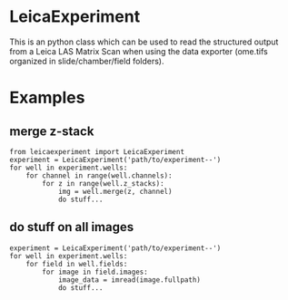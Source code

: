 # LeicaExperiment
This is an python class which can be used to read the structured output from a Leica LAS Matrix Scan when using the data exporter (ome.tifs organized in slide/chamber/field folders).


# Examples
## merge z-stack
```
from leicaexperiment import LeicaExperiment
experiment = LeicaExperiment('path/to/experiment--')
for well in experiment.wells:
    for channel in range(well.channels):
        for z in range(well.z_stacks):
            img = well.merge(z, channel)
            do stuff...
```

## do stuff on all images
```
experiment = LeicaExperiment('path/to/experiment--')
for well in experiment.wells:
    for field in well.fields:
        for image in field.images:
            image_data = imread(image.fullpath)
            do stuff...
```
